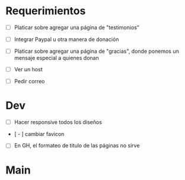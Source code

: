 
# Requerimientos

- [ ] Platicar sobre agregar una página de "testimonios"

- [ ] Integrar Paypal u otra manera de donación

- [ ] Platicar sobre agregar una página de "gracias", donde ponemos un mensaje especial a quienes donan

- [ ] Ver un host

- [ ] Pedir correo

# Dev

- [ ] Hacer responsive todos los diseños

- [ - ] cambiar favicon

- [ ] En GH, el formateo de titulo de las páginas no sirve

# Main